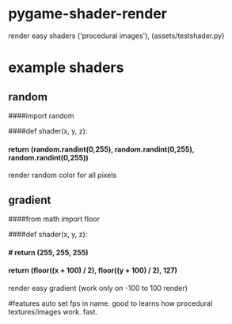 # pygame-shader-render
render easy shaders ('procedural images'), (assets/testshader.py)

# example shaders
## random
####import random

####def shader(x, y, z):
####    return (random.randint(0,255), random.randint(0,255), random.randint(0,255))

render random color for all pixels

## gradient
####from math import floor

####def shader(x, y, z):
####    # return (255, 255, 255)
####    return (floor((x  + 100) / 2), floor((y  + 100) / 2), 127)

render easy gradient (work only on -100 to 100 render)

#features
auto set fps in name.
good to learns how procedural textures/images work.
fast.
